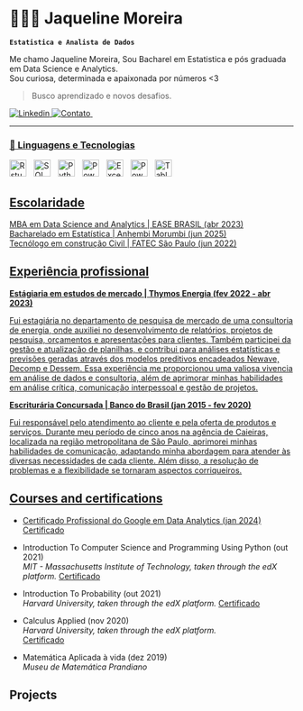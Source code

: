 # 👩🏻‍💻 Jaqueline Moreira

**`Estatistica e Analista de Dados`**

Me chamo Jaqueline Moreira, Sou Bacharel em Estatistica e pós graduada em Data Science e Analytics.  
Sou curiosa, determinada e apaixonada por números <3 
> Busco aprendizado e novos desafios.


<p align="left">
    <a href="https://www.linkedin.com/in/jaqueline-v-moreira">
        <img 
            alt="Linkedin" 
            title="Visite" 
            src="https://custom-icon-badges.demolab.com/badge/--020122?style=for-the-badge&logo=Linkedin_jaque"
        />
    </a>
    <a href="mailto:moreirajq@gmail.com?">
        <img 
            alt="Contato" 
            title="Gmail" 
            src="https://img.shields.io/badge/-020122?style=for-the-badge&logo=gmail"
        />
    </a> 
    <a href="https://api.whatsapp.com/send?phone=5511971334265">
        <img 
            alt="" 
            title="Whatsapp" 
            src="https://img.shields.io/badge/-020122?style=for-the-badge&logo=whatsapp"
        />
</p>

---

### 🤖 Linguagens e Tecnologias

<img 
    align="left" 
    alt="Rstudio"
    title="Rstudio" 
    width="30px" 
    style="padding-right: 10px;" 
    src="https://cdn.jsdelivr.net/gh/devicons/devicon@latest/icons/rstudio/rstudio-original.svg" 
/>
<img 
    align="left" 
    alt="SQL" 
    title="SQL"
    width="30px" 
    style="padding-right: 10px;" 
    src="https://cdn.jsdelivr.net/gh/devicons/devicon@latest/icons/azuresqldatabase/azuresqldatabase-original.svg" 
/>
<img 
    align="left" 
    alt="Python" 
    title="Python"
    width="30px" 
    style="padding-right: 10px;" 
    src="https://cdn.jsdelivr.net/gh/devicons/devicon@latest/icons/python/python-original.svg" 
/>
<img 
    align="left" 
    alt="PowerBI"
    title="PowerBI" 
    width="30px" 
    style="padding-right: 10px;" 
    src="https://img.icons8.com/?size=100&id=Ny0t2MYrJ70p&format=png&color=000000" 
/>
<img 
    align="left" 
    alt="Excel"
    title="Excel" 
    width="30px" 
    style="padding-right: 10px;" 
    src="https://img.icons8.com/?size=100&id=13654&format=png&color=000000" 
/>
<img 
    align="left" 
    alt="PowerPoint" 
    title="PowerPoint"
    width="30px" 
    style="padding-right: 10px;" 
    src="https://img.icons8.com/?size=100&id=81726&format=png&color=000000" 
/>

<img 
    align="left" 
    alt="Tableau" 
    title="Tableau"
    width="30px" 
    style="padding-right: 10px;" 
    src="https://img.icons8.com/?size=100&id=9Kvi1p1F0tUo&format=png&color=000000" 
/>

<br/>
<br/>
</p>

## Escolaridade  

MBA em Data Science and Analytics | EASE BRASIL (abr 2023)  
Bacharelado em Estatística | Anhembi Morumbi (jun 2025)  
Tecnólogo em construção Civil |  FATEC São Paulo (jun 2022)

## Experiência profissional
**Estágiaria em estudos de mercado | Thymos Energia (fev 2022 - abr 2023)**

Fui estagiária no departamento de pesquisa de mercado de uma consultoria de energia, onde auxiliei no desenvolvimento de relatórios, projetos de pesquisa, orçamentos e apresentações para clientes. Também participei da gestão e atualização de planilhas, e contribui para análises estatísticas e previsões geradas através dos modelos preditivos encadeados Newave, Decomp e Dessem. 
Essa experiência me proporcionou uma valiosa vivencia em análise de dados e consultoria, além de aprimorar minhas habilidades em análise crítica, comunicação interpessoal e gestão de projetos.

**Escriturária Concursada | Banco do Brasil (jan 2015 - fev 2020)**

Fui responsável pelo atendimento ao cliente e pela oferta de produtos e serviços. Durante meu período de cinco anos na agência de Caieiras, localizada na região metropolitana de São Paulo, aprimorei minhas habilidades de comunicação, adaptando minha abordagem para atender às diversas necessidades de cada cliente. Além disso, a resolução de problemas e a flexibilidade se tornaram aspectos corriqueiros.

## Courses and certifications

* Certificado Profissional do Google em Data Analytics (jan 2024)  
[Certificado](https://www.coursera.org/account/accomplishments/professional-cert/E4Z83E6DA68B)


* Introduction To Computer Science and Programming Using Python (out 2021)  
*MIT -  Massachusetts Institute of Technology, taken through the edX platform.*
[Certificado](https://courses.edx.org/certificates/ca3b3e6e3b184074b0903dde0198fec6)

* Introduction To Probability (out 2021)    
*Harvard University, taken through the edX platform.*
[Certificado](https://courses.edx.org/certificates/2fdf33977dda4e5fbebd7b121e1615d9)


* Calculus Applied (nov 2020)  
*Harvard University, taken through the edX platform.*  
[Certificado](https://courses.edx.org/certificates/e1721d122b6b406ba622e530ef278008)

* Matemática Aplicada à vida (dez 2019)  
*Museu de Matemática Prandiano*

## Projects
